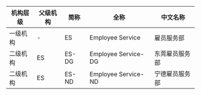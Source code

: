 |	机构层级	|	父级机构	|	简称	|	全称	|	中文名称	|
|---------|---------|------|------|--------|
|	一级机构	|	-	|	ES	|	Employee Service	|	雇员服务部	|
|	二级机构	|	ES	|	ES-DG	|	Employee Service-DG	|	东莞雇员服务部	|
|	二级机构	|	ES	|	ES-ND	|	Employee Service-ND	|	宁德雇员服务部	|